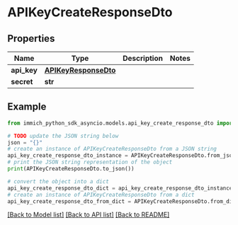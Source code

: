 # APIKeyCreateResponseDto


## Properties

Name | Type | Description | Notes
------------ | ------------- | ------------- | -------------
**api_key** | [**APIKeyResponseDto**](APIKeyResponseDto.md) |  | 
**secret** | **str** |  | 

## Example

```python
from immich_python_sdk_asyncio.models.api_key_create_response_dto import APIKeyCreateResponseDto

# TODO update the JSON string below
json = "{}"
# create an instance of APIKeyCreateResponseDto from a JSON string
api_key_create_response_dto_instance = APIKeyCreateResponseDto.from_json(json)
# print the JSON string representation of the object
print(APIKeyCreateResponseDto.to_json())

# convert the object into a dict
api_key_create_response_dto_dict = api_key_create_response_dto_instance.to_dict()
# create an instance of APIKeyCreateResponseDto from a dict
api_key_create_response_dto_from_dict = APIKeyCreateResponseDto.from_dict(api_key_create_response_dto_dict)
```
[[Back to Model list]](../README.md#documentation-for-models) [[Back to API list]](../README.md#documentation-for-api-endpoints) [[Back to README]](../README.md)


